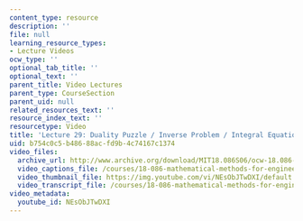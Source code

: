 ```yaml
---
content_type: resource
description: ''
file: null
learning_resource_types:
- Lecture Videos
ocw_type: ''
optional_tab_title: ''
optional_text: ''
parent_title: Video Lectures
parent_type: CourseSection
parent_uid: null
related_resources_text: ''
resource_index_text: ''
resourcetype: Video
title: 'Lecture 29: Duality Puzzle / Inverse Problem / Integral Equations'
uid: b754c0c5-b486-88ac-fd9b-4c74167c1374
video_files:
  archive_url: http://www.archive.org/download/MIT18.086S06/ocw-18.086-28apr2006-220k.mp4
  video_captions_file: /courses/18-086-mathematical-methods-for-engineers-ii-spring-2006/da7aa5172dd25c36a0acbb83e0e44d76_NEsObJTwDXI.vtt
  video_thumbnail_file: https://img.youtube.com/vi/NEsObJTwDXI/default.jpg
  video_transcript_file: /courses/18-086-mathematical-methods-for-engineers-ii-spring-2006/21945b85e0cf51cefe7f73145cffd84a_NEsObJTwDXI.pdf
video_metadata:
  youtube_id: NEsObJTwDXI
---
```

